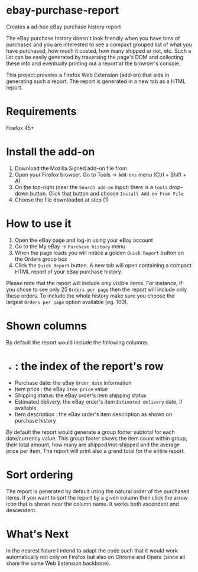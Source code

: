 # ebay-purchase-report
Creates a ad-hoc eBay purchase history report

The eBay purchase history doesn't look friendly when you have tons of purchases and you are interested to see a compact grouped list of what you have purchased, how much it costed, how many shipped or not, etc.
Such a list can be easily generated by traversing the page's DOM and collecting these info and eventually printing out a report at the browser's console.

This project provides a Firefox Web Extension (add-on) that aids in generating such a report. The report is generated in a new tab as a HTML report.

# Requirements

Firefox 45+

# Install the add-on

1. Download the Mozilla Signed add-on file from []()
2. Open your Firefox browser. Go to Tools -> `Add-ons` menu (Ctrl + Shift + A)
3. On the top-right (near the `Search add-on` input) there is a `tools` drop-down button. Click that button and choose `Install Add-on From File` 
4. Choose the file downloaded at step (1)

# How to use it

1. Open the eBay page and log-in using your eBay account
2. Go to the My eBay -> `Purchase history` menu
3. When the page loads you will notice a golden `Quick Report` button on the Orders group box
4. Click the `Quick Report` button. A new tab will open containing a compact HTML report of your eBay purchase history.

Please note that the report will include only visible items. For instance, if you chose to see only 25 `Orders per page` then the report will include only these orders. To include the whole history make sure you choose the largest `Orders per page` option available (eg. 100).

# Shown columns

By default the report would include the following columns:
 - # : the index of the report's row
 - Purchase date: the eBay `Order date` information
 - Item price : the eBay `Item price` value
 - Shipping status: the eBay order's item shipping status
 - Estimated delivery: the eBay order's item `Estimated delivery` date, if available
 - Item description : the eBay order's item description as shown on purchase history
 
By default the report would generate a group footer subtotal for each date/currency value. This group footer shows the item count within group, their total amount, how many are shipped/not-shipped and the average price per item.
The report will print also a grand total for the entire report.
 
# Sort ordering

The report is generated by default using the natural order of the purchased items. If you want to sort the report by a given column then click the arrow icon that is shown near the column name. It works both ascendent and descendent. 

# What's Next

In the nearest future I intend to adapt the code such that it would work automatically not only on Firefox but also on Chrome and Opera (since all share the same Web Extension backbone).
